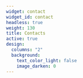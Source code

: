 ```yaml
---
widget: contact
widget_id: contact
headless: true
weight: 130
title: Contacts
active: true
design:
  columns: "2"
  background:
    text_color_light: false
    image_darken: 0
---
```

